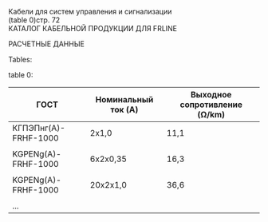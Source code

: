 Кабели для систем управления и сигнализации  
(table 0)стр. 72  
КАТАЛОГ КАБЕЛЬНОЙ ПРОДУКЦИИ ДЛЯ FRLINE  

РАСЧЕТНЫЕ ДАННЫЕ

Tables:

table 0:

| ГОСТ | Номинальный ток (A) | Выходное сопротивление (Ω/km) |
|------|---------------------|-------------------------------|
| КГПЭПнг(А)-FRHF-1000 | 2x1,0             | 11,1                       | 115                         |
|                  |                 |                            |                              |
| KGPENg(A)-FRHF-1000 | 6x2x0,35          | 16,3                       | 221                         |
|                  |                 |                            |                              |
| KGPENg(A)-FRHF-1000 | 20x2x1,0          | 36,6                       | 1007                        |
|                  |                 |                            |                              |
| ...                                                                                                           |

